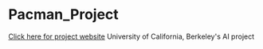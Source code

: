 # Pacman_Project
<a href="http://ai.berkeley.edu/project_overview.html"> Click here for project website</a>
University of California, Berkeley's AI project
